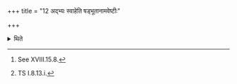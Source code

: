 +++
title = "12 अद्भ्यः स्वाहेति षड्भूतानामवेष्टीः"

+++

<details><summary>थिते</summary>

12. (And he also offers) the six (offerings called) Bhūtānāmaveṣṭayaḥ...[^1] with adbhyaḥ svāhā....[^2]  

[^1]: See XVIII.15.8.  

[^2]: TS I.8.13.i.  
</details>
